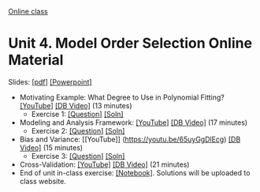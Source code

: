 [Online class](../../online_class.md) 

# Unit 4.  Model Order Selection Online Material

Slides:  [[pdf]](./lectures/Lect04_ModelSelection.pdf)  [[Powerpoint]](./lectures/Lect04_ModelSelection.pptx) 

* Motivating Example:  What Degree to Use in Polynomial Fitting? [[YouTube]](https://youtu.be/HkDt7yTSG40) [[DB Video]](https://www.dropbox.com/s/507wtcz4va7ohee/Example.mp4) (13 minutes)
    * Exercise 1:  [[Question]](./Ex1_Example.pdf)  [[Soln]](./Ex1_Example_Soln.pdf)  
* Modeling and Analysis Framework:  [[YouTube]](https://youtu.be/Jb7ept98t6U)  [[DB Video]](https://www.dropbox.com/s/tjn4utyzog5jvsh/Model.mp4) (17 minutes)
    * Exercise 2:  [[Question]](./Ex2_Model.pdf)  [[Soln]](./Ex2_Model_Soln.pdf)  
* Bias and Variance: [[YouTube]] (https://youtu.be/65uyGgDlEcg)  [[DB Video]](https://www.dropbox.com/s/fka3rvz831zhasy/BiasVariance.mp4) (15 minutes)
    * Exercise 3:  [[Question]](./Ex3_BiasVariance.pdf)  [[Soln]](./Ex3_BiasVariance_Soln.pdf)  
* Cross-Validation: [[YouTube]](https://youtu.be/i5XNui8vMqA)  [[DB Video]](https://www.dropbox.com/s/20shafzgu5efdyb/CrossValidation.mp4) (21 minutes)
* End of unit in-class exercise:  [[Notebook]](../model_sel_inclass.ipynb).  Solutions will be uploaded to class website.

